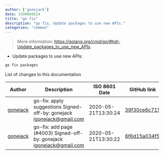 ```yaml
---
author: ['gonejack']
date: 1590060624
title: "go fix"
description: "go fix, Update packages to use new APIs."
categories: "common"
---
```

> More information: <https://golang.org/cmd/go/#hdr-Update_packages_to_use_new_APIs>.

- Update packages to use new APIs:

```bash
go fix packages
```
List of changes to this documentation


Author | Description | ISO 8601 Date | GitHub link
------|-----|-----|-----
[gonejack](mailto:igonejack@gmail.com) | go-fix: apply suggestions Signed-off-by: gonejack <igonejack@gmail.com> | 2020-05-21T13:30:24 | [39f30ce6c715](https://github.com/tldr-pages/tldr/commit/39f30ce6c7150cf9b2bbd5f066615a9535dd4703)
[gonejack](mailto:igonejack@gmail.com) | go-fix: add page (#4003) Signed-off-by: gonejack <igonejack@gmail.com> | 2020-05-21T13:30:22 | [6f6d15a034f5](https://github.com/tldr-pages/tldr/commit/6f6d15a034f527a092c12eb0c0cc43704faef2ce)

